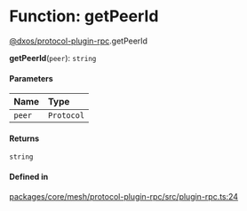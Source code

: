 # Function: getPeerId

[@dxos/protocol-plugin-rpc](../modules/dxos_protocol_plugin_rpc.md).getPeerId

**getPeerId**(`peer`): `string`

#### Parameters

| Name | Type |
| :------ | :------ |
| `peer` | `Protocol` |

#### Returns

`string`

#### Defined in

[packages/core/mesh/protocol-plugin-rpc/src/plugin-rpc.ts:24](https://github.com/dxos/dxos/blob/main/packages/core/mesh/protocol-plugin-rpc/src/plugin-rpc.ts#L24)
